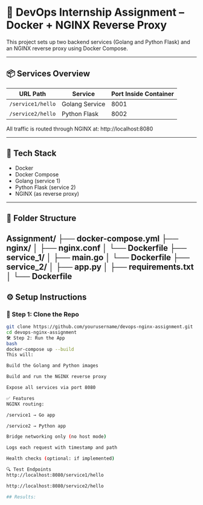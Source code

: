 # 🚀 DevOps Internship Assignment – Docker + NGINX Reverse Proxy

This project sets up two backend services (Golang and Python Flask) and an NGINX reverse proxy using Docker Compose.

---

## 📦 Services Overview

| URL Path         | Service        | Port Inside Container |
|------------------|----------------|------------------------|
| `/service1/hello`| Golang Service | 8001                   |
| `/service2/hello`| Python Flask   | 8002                   |

All traffic is routed through NGINX at:
http://localhost:8080

---

## 🐳 Tech Stack

- Docker
- Docker Compose
- Golang (service 1)
- Python Flask (service 2)
- NGINX (as reverse proxy)

---

## 📁 Folder Structure

Assignment/
├── docker-compose.yml
├── nginx/
│ ├── nginx.conf
│ └── Dockerfile
├── service_1/
│ ├── main.go
│ └── Dockerfile
├── service_2/
│ ├── app.py
│ ├── requirements.txt
│ └── Dockerfile
---

## ⚙️ Setup Instructions

### 🐙 Step 1: Clone the Repo
```bash
git clone https://github.com/yourusername/devops-nginx-assignment.git
cd devops-nginx-assignment
🛠 Step 2: Run the App
bash
docker-compose up --build
This will:

Build the Golang and Python images

Build and run the NGINX reverse proxy

Expose all services via port 8080

✅ Features
NGINX routing:

/service1 → Go app

/service2 → Python app

Bridge networking only (no host mode)

Logs each request with timestamp and path

Health checks (optional: if implemented)

🔍 Test Endpoints
http://localhost:8080/service1/hello

http://localhost:8080/service2/hello

## Results: 
